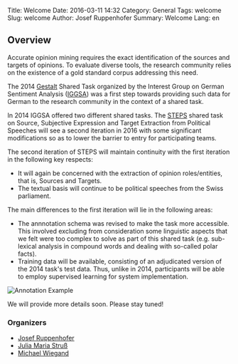 Title: Welcome
Date: 2016-03-11 14:32
Category: General
Tags: welcome
Slug: welcome
Author: Josef Ruppenhofer
Summary: Welcome
Lang: en


## Overview

Accurate opinion mining requires the exact identification of the sources and targets of opinions. To evaluate diverse tools, the research community relies on the existence of a gold standard corpus addressing this need. 

The 2014 [Gestalt](https://sites.google.com/site/iggsasharedtask/) Shared Task organized by the  Interest Group on German Sentiment Analysis ([IGGSA](https://sites.google.com/site/iggsahome/)) was a first step towards providing such data for German to the research community in the context of a shared task. 

In 2014 IGGSA offered two different shared tasks. The [STEPS](https://sites.google.com/site/iggsasharedtask/task-1) shared task on Source, Subjective Expression and Target Extraction from Political Speeches will see a second iteration in 2016 with some significant modifications so as to lower the barrier to entry for participating teams. 

The second iteration of STEPS will maintain continuity with the first iteration in the following key respects:

* It will again be concerned with the extraction of opinion roles/entities, that is, Sources and Targets. 
* The textual basis will continue to be political speeches from the Swiss parliament.

The main differences to the first iteration will lie in the following areas:

* The annnotation schema was revised to make the task more accessible. This involved excluding from consideration some linguistic aspects that we felt were too complex to solve as part of this shared task (e.g. sub-lexical analysis in compound words and dealing with so-called polar facts).
* Training data will be available, consisting of an adjudicated version of the 2014 task's test data. Thus, unlike in 2014, participants will be able to employ supervised learning for system implementation. 

![Annotation Example](http://iggsasharedtask2016.github.io/images/annoexample.png)

We will provide more details soon. Please stay tuned!


### Organizers

* [Josef Ruppenhofer](http://www.uni-hildesheim.de/ruppenhofer/)
* [Julia Maria Struß](https://www.uni-hildesheim.de/fb3/institute/iwist/mitglieder/struss/)
* [Michael Wiegand](http://www.coli.uni-saarland.de/~miwieg/)

